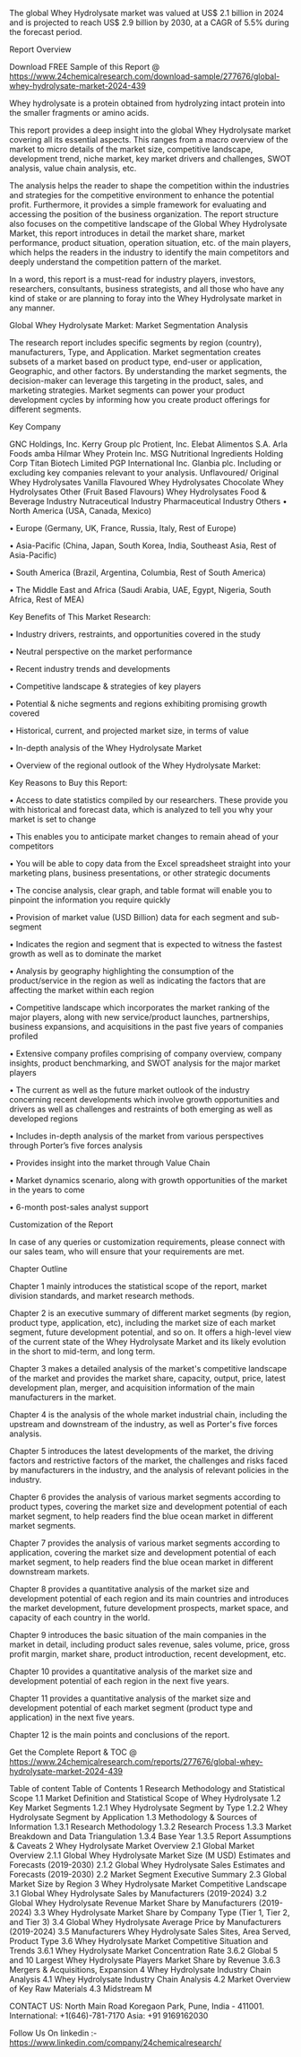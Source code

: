 The global Whey Hydrolysate market was valued at US$ 2.1 billion in 2024 and is projected to reach US$ 2.9 billion by 2030, at a CAGR of 5.5% during the forecast period.

Report Overview

Download FREE Sample of this Report @ https://www.24chemicalresearch.com/download-sample/277676/global-whey-hydrolysate-market-2024-439

Whey hydrolysate is a protein obtained from hydrolyzing intact protein into the smaller fragments or amino acids.

This report provides a deep insight into the global Whey Hydrolysate market covering all its essential aspects. This ranges from a macro overview of the market to micro details of the market size, competitive landscape, development trend, niche market, key market drivers and challenges, SWOT analysis, value chain analysis, etc.

The analysis helps the reader to shape the competition within the industries and strategies for the competitive environment to enhance the potential profit. Furthermore, it provides a simple framework for evaluating and accessing the position of the business organization. The report structure also focuses on the competitive landscape of the Global Whey Hydrolysate Market, this report introduces in detail the market share, market performance, product situation, operation situation, etc. of the main players, which helps the readers in the industry to identify the main competitors and deeply understand the competition pattern of the market.

In a word, this report is a must-read for industry players, investors, researchers, consultants, business strategists, and all those who have any kind of stake or are planning to foray into the Whey Hydrolysate market in any manner.

Global Whey Hydrolysate Market: Market Segmentation Analysis

The research report includes specific segments by region (country), manufacturers, Type, and Application. Market segmentation creates subsets of a market based on product type, end-user or application, Geographic, and other factors. By understanding the market segments, the decision-maker can leverage this targeting in the product, sales, and marketing strategies. Market segments can power your product development cycles by informing how you create product offerings for different segments.

Key Company

GNC Holdings, Inc.
Kerry Group plc
Protient, Inc.
Elebat Alimentos S.A.
Arla Foods amba
Hilmar Whey Protein Inc.
MSG Nutritional Ingredients Holding Corp
Titan Biotech Limited
PGP International Inc.
Glanbia plc.
Including or excluding key companies relevant to your analysis.
Unflavoured/ Original Whey Hydrolysates
Vanilla Flavoured Whey Hydrolysates
Chocolate Whey Hydrolysates
Other (Fruit Based Flavours) Whey Hydrolysates
Food & Beverage Industry
Nutraceutical Industry
Pharmaceutical Industry
Others
• North America (USA, Canada, Mexico)

• Europe (Germany, UK, France, Russia, Italy, Rest of Europe)

• Asia-Pacific (China, Japan, South Korea, India, Southeast Asia, Rest of Asia-Pacific)

• South America (Brazil, Argentina, Columbia, Rest of South America)

• The Middle East and Africa (Saudi Arabia, UAE, Egypt, Nigeria, South Africa, Rest of MEA)

Key Benefits of This Market Research:

• Industry drivers, restraints, and opportunities covered in the study

• Neutral perspective on the market performance

• Recent industry trends and developments

• Competitive landscape & strategies of key players

• Potential & niche segments and regions exhibiting promising growth covered

• Historical, current, and projected market size, in terms of value

• In-depth analysis of the Whey Hydrolysate Market

• Overview of the regional outlook of the Whey Hydrolysate Market:

Key Reasons to Buy this Report:

• Access to date statistics compiled by our researchers. These provide you with historical and forecast data, which is analyzed to tell you why your market is set to change

• This enables you to anticipate market changes to remain ahead of your competitors

• You will be able to copy data from the Excel spreadsheet straight into your marketing plans, business presentations, or other strategic documents

• The concise analysis, clear graph, and table format will enable you to pinpoint the information you require quickly

• Provision of market value (USD Billion) data for each segment and sub-segment

• Indicates the region and segment that is expected to witness the fastest growth as well as to dominate the market

• Analysis by geography highlighting the consumption of the product/service in the region as well as indicating the factors that are affecting the market within each region

• Competitive landscape which incorporates the market ranking of the major players, along with new service/product launches, partnerships, business expansions, and acquisitions in the past five years of companies profiled

• Extensive company profiles comprising of company overview, company insights, product benchmarking, and SWOT analysis for the major market players

• The current as well as the future market outlook of the industry concerning recent developments which involve growth opportunities and drivers as well as challenges and restraints of both emerging as well as developed regions

• Includes in-depth analysis of the market from various perspectives through Porter’s five forces analysis

• Provides insight into the market through Value Chain

• Market dynamics scenario, along with growth opportunities of the market in the years to come

• 6-month post-sales analyst support

Customization of the Report

In case of any queries or customization requirements, please connect with our sales team, who will ensure that your requirements are met.

Chapter Outline

Chapter 1 mainly introduces the statistical scope of the report, market division standards, and market research methods.

Chapter 2 is an executive summary of different market segments (by region, product type, application, etc), including the market size of each market segment, future development potential, and so on. It offers a high-level view of the current state of the Whey Hydrolysate Market and its likely evolution in the short to mid-term, and long term.

Chapter 3 makes a detailed analysis of the market's competitive landscape of the market and provides the market share, capacity, output, price, latest development plan, merger, and acquisition information of the main manufacturers in the market.

Chapter 4 is the analysis of the whole market industrial chain, including the upstream and downstream of the industry, as well as Porter's five forces analysis.

Chapter 5 introduces the latest developments of the market, the driving factors and restrictive factors of the market, the challenges and risks faced by manufacturers in the industry, and the analysis of relevant policies in the industry.

Chapter 6 provides the analysis of various market segments according to product types, covering the market size and development potential of each market segment, to help readers find the blue ocean market in different market segments.

Chapter 7 provides the analysis of various market segments according to application, covering the market size and development potential of each market segment, to help readers find the blue ocean market in different downstream markets.

Chapter 8 provides a quantitative analysis of the market size and development potential of each region and its main countries and introduces the market development, future development prospects, market space, and capacity of each country in the world.

Chapter 9 introduces the basic situation of the main companies in the market in detail, including product sales revenue, sales volume, price, gross profit margin, market share, product introduction, recent development, etc.

Chapter 10 provides a quantitative analysis of the market size and development potential of each region in the next five years.

Chapter 11 provides a quantitative analysis of the market size and development potential of each market segment (product type and application) in the next five years.

Chapter 12 is the main points and conclusions of the report.

Get the Complete Report & TOC @ https://www.24chemicalresearch.com/reports/277676/global-whey-hydrolysate-market-2024-439

Table of content
Table of Contents
1 Research Methodology and Statistical Scope
1.1 Market Definition and Statistical Scope of Whey Hydrolysate
1.2 Key Market Segments
1.2.1 Whey Hydrolysate Segment by Type
1.2.2 Whey Hydrolysate Segment by Application
1.3 Methodology & Sources of Information
1.3.1 Research Methodology
1.3.2 Research Process
1.3.3 Market Breakdown and Data Triangulation
1.3.4 Base Year
1.3.5 Report Assumptions & Caveats
2 Whey Hydrolysate Market Overview
2.1 Global Market Overview
2.1.1 Global Whey Hydrolysate Market Size (M USD) Estimates and Forecasts (2019-2030)
2.1.2 Global Whey Hydrolysate Sales Estimates and Forecasts (2019-2030)
2.2 Market Segment Executive Summary
2.3 Global Market Size by Region
3 Whey Hydrolysate Market Competitive Landscape
3.1 Global Whey Hydrolysate Sales by Manufacturers (2019-2024)
3.2 Global Whey Hydrolysate Revenue Market Share by Manufacturers (2019-2024)
3.3 Whey Hydrolysate Market Share by Company Type (Tier 1, Tier 2, and Tier 3)
3.4 Global Whey Hydrolysate Average Price by Manufacturers (2019-2024)
3.5 Manufacturers Whey Hydrolysate Sales Sites, Area Served, Product Type
3.6 Whey Hydrolysate Market Competitive Situation and Trends
3.6.1 Whey Hydrolysate Market Concentration Rate
3.6.2 Global 5 and 10 Largest Whey Hydrolysate Players Market Share by Revenue
3.6.3 Mergers & Acquisitions, Expansion
4 Whey Hydrolysate Industry Chain Analysis
4.1 Whey Hydrolysate Industry Chain Analysis
4.2 Market Overview of Key Raw Materials
4.3 Midstream M

CONTACT US:
North Main Road Koregaon Park, Pune, India - 411001.
International: +1(646)-781-7170
Asia: +91 9169162030

Follow Us On linkedin :- https://www.linkedin.com/company/24chemicalresearch/
